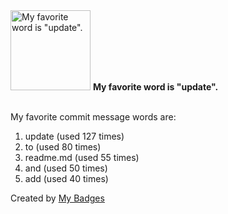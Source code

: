 <img src="https://my-badges.github.io/my-badges/favorite-word.png" alt="My favorite word is &quot;update&quot;." title="My favorite word is &quot;update&quot;." width="128">
<strong>My favorite word is &quot;update&quot;.</strong>
<br><br>

My favorite commit message words are:

1. update (used 127 times)
2. to (used 80 times)
3. readme.md (used 55 times)
4. and (used 50 times)
5. add (used 40 times)


Created by <a href="https://github.com/my-badges/my-badges">My Badges</a>